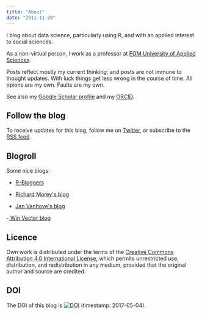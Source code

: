 ```yaml
---
title: "About"
date: "2011-11-20"
---
```





I blog about data science, particularly using R, and with an applied interest to social sciences.

As a non-virtual person, I work as a professor at [FOM University of Applied Sciences](https://www.fom.de/die-fom-englisch/the-university-for-the-professionals.html).

Posts reflect mostly my current thinking; and posts are not immune to thought updates. With luck things get less wrong in the course of time. All opions are my own. Faults are my own.

See also my [Google Scholar profile](https://scholar.google.de/citations?user=r-2ssnAAAAAJ&hl=de) and my [ORCID](http://orcid.org/0000-0003-1515-8348).


## Follow the blog

To receive updates for this blog, follow me on [Twitter](https://twitter.com/sauer_sebastian), or subscribe to the [RSS feed](https://sebastiansauer.github.io/feed.xml).


## Blogroll

Some nice blogs:

- [R-Bloggers](https://www.r-bloggers.com)

- [Richard Morey's blog](https://richarddmorey.org)

- [Jan Vanhove's blog](https://janhove.github.io)

-[ Win Vector blog](http://www.win-vector.com/blog/)


## Licence

Own work is distributed under the terms of the [Creative Commons Attribution 4.0 International License](https://creativecommons.org/licenses/by/4.0/), which permits unrestricted use, distribution, and redistribution in any medium, provided that the original author and source are credited.

## DOI

The DOI of this blog is [![DOI](https://zenodo.org/badge/73370743.svg)](https://zenodo.org/badge/latestdoi/73370743) (timestamp: 2017-05-04).
